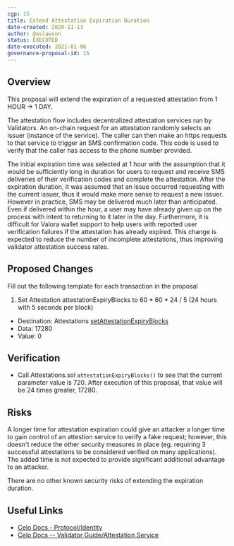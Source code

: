 ```yaml
---
cgp: 15
title: Extend Attestation Expiration Duration
date-created: 2020-11-13
author: @aslawson
status: EXECUTED
date-executed: 2021-01-06
governance-proposal-id: 15
---
```


## Overview

This proposal will extend the expiration of a requested attestation from 1 HOUR -> 1 DAY.

The attestation flow includes decentralized attestation services run by Validators. An on-chain request for an attestation randomly selects an issuer (instance of the service). The caller can then make an https requests to that service to trigger an SMS confirmation code. This code is used to verify that the caller has access to the phone number provided.

The initial expiration time was selected at 1 hour with the assumption that it would be sufficiently long in duration for users to request and receive SMS deliveries of their verification codes and complete the attestation. After the expiration duration, it was assumed that an issue occurred requesting with the current issuer, thus it would make more sense to request a new issuer. However in practice, SMS may be delivered much later than anticipated. Even if delivered within the hour, a user may have already given up on the process with intent to returning to it later in the day. Furthermore, it is difficult for Valora wallet support to help users with reported user verification failures if the attestation has already expired. This change is expected to reduce the number of incomplete attestations, thus improving validator attestation success rates.

## Proposed Changes

Fill out the following template for each transaction in the proposal

1. Set Attestation attestationExpiryBlocks to 60 * 60 * 24 / 5 (24 hours with 5 seconds per block)
  - Destination: Attestations [setAttestationExpiryBlocks](https://github.com/celo-org/celo-monorepo/blob/master/packages/protocol/contracts/identity/Attestations.sol#L518)
  - Data: 17280
  - Value: 0

## Verification

- Call Attestations.sol `attestationExpiryBlocks()` to see that the current parameter value is 720. After execution of this proposal, that value will be 24 times greater, 17280.

## Risks

A longer time for attestation expiration could give an attacker a longer time to gain control of an attestion service to verify a fake request; however, this doesn't reduce the other security measures in place (eg. requiring 3 successful attestations to be considered verified on many applications). The added time is not expected to provide significant additional advantage to an attacker.

There are no other known security risks of extending the expiration duration.

## Useful Links

* [Celo Docs - Protocol/Identity](https://docs.celo.org/celo-codebase/protocol/identity)
* [Celo Docs -- Validator Guide/Attestation Service](https://docs.celo.org/validator-guide/attestation-service)
